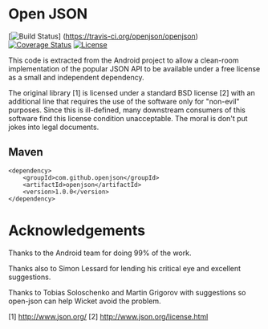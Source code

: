 # Open JSON

[![Build Status](https://travis-ci.org/openjson/openjson.svg?branch=master)]	(https://travis-ci.org/openjson/openjson)
[![Coverage Status](https://coveralls.io/repos/github/openjson/openjson/badge.svg?branch=master)](https://coveralls.io/github/openjson/openjson?branch=master)
[![License](https://img.shields.io/badge/License-Apache%202.0-blue.svg)](https://opensource.org/licenses/Apache-2.0)


This code is extracted from the Android project to allow
a clean-room implementation of the popular JSON API to be
available under a free license as a small and independent
dependency.

The original library [1] is licensed under a standard BSD
license [2] with an additional line that requires the use of
the software only for "non-evil" purposes. Since this is
ill-defined, many downstream consumers of this software
find this license condition unacceptable. The moral is 
don't put jokes into legal documents.

## Maven

    <dependency>
        <groupId>com.github.openjson</groupId>
        <artifactId>openjson</artifactId>
        <version>1.0.0</version>
    </dependency>
    
# Acknowledgements

Thanks to the Android team for doing 99% of the work.

Thanks also to Simon Lessard for lending his critical eye 
and excellent suggestions.

Thanks to Tobias Soloschenko and Martin Grigorov with 
suggestions so open-json can help Wicket avoid the problem.

[1] http://www.json.org/
[2] http://www.json.org/license.html 


